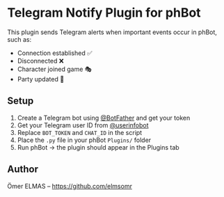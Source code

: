# Telegram Notify Plugin for phBot

This plugin sends Telegram alerts when important events occur in phBot, such as:
- Connection established ✅
- Disconnected ❌
- Character joined game 🎭
- Party updated 🔁

## Setup

1. Create a Telegram bot using [@BotFather](https://t.me/BotFather) and get your token
2. Get your Telegram user ID from [@userinfobot](https://t.me/userinfobot)
3. Replace `BOT_TOKEN` and `CHAT_ID` in the script
4. Place the `.py` file in your phBot `Plugins/` folder
5. Run phBot → the plugin should appear in the Plugins tab

## Author
Ömer ELMAS – https://github.com/elmsomr
